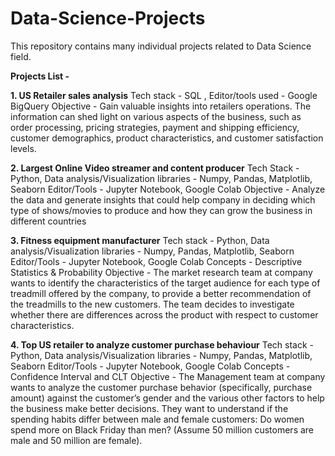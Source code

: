 # Data-Science-Projects

This repository contains many individual projects related to Data Science field.

**Projects List -**

**1. US Retailer sales analysis**
Tech stack -  SQL ,
Editor/tools used  - Google BigQuery
Objective - Gain valuable insights into retailers operations. The information can shed light on various aspects of the business, such as order processing, pricing strategies, payment and shipping efficiency, customer demographics, product characteristics, and customer satisfaction levels.

**2. Largest Online Video streamer and content producer**
Tech Stack - Python, Data analysis/Visualization libraries -  Numpy, Pandas, Matplotlib, Seaborn
Editor/Tools - Jupyter Notebook, Google Colab
Objective -  Analyze the data and generate insights that could help company in deciding which type of shows/movies to produce and how they can grow the business in different countries

**3. Fitness equipment manufacturer**
Tech stack - Python, Data analysis/Visualization libraries -  Numpy, Pandas, Matplotlib, Seaborn
Editor/Tools - Jupyter Notebook, Google Colab
Concepts - Descriptive Statistics & Probability
Objective - The market research team at company wants to identify the characteristics of the target audience for each type of treadmill offered by the company, to provide a better recommendation of the treadmills to the new customers. The team decides to investigate whether there are differences across the product with respect to customer characteristics.

**4. Top US retailer to analyze customer purchase behaviour**
Tech stack - Python, Data analysis/Visualization libraries -  Numpy, Pandas, Matplotlib, Seaborn
Editor/Tools - Jupyter Notebook, Google Colab
Concepts - Confidence Interval and CLT
Objective - The Management team at company wants to analyze the customer purchase behavior (specifically, purchase amount) against the customer’s gender and the various other factors to help the business make better decisions. They want to understand if the spending habits differ between male and female customers: Do women spend more on Black Friday than men? (Assume 50 million customers are male and 50 million are female).
 
